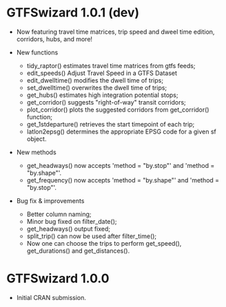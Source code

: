 # GTFSwizard 1.0.1 (dev)

* Now featuring travel time matrices, trip speed and dweel time edition, corridors, hubs, and more!

* New functions
  - tidy_raptor() estimates travel time matrices from gtfs feeds;
  - edit_speeds() Adjust Travel Speed in a GTFS Dataset
  - edit_dwelltime() modifies the dwell time of trips;
  - set_dwelltime() overwrites the dwell time of trips;
  - get_hubs() estimates high integration potential stops;
  - get_corridor() suggests "right-of-way" transit corridors;
  - plot_corridor() plots the suggested corridors from get_corridor() function;
  - get_1stdeparture() retrieves the start timepoint of each trip;
  - latlon2epsg() determines the appropriate EPSG code for a given sf object.
 
* New methods
  - get_headways() now accepts 'method = "by.stop"' and 'method = "by.shape"'.
  - get_frequency() now accepts 'method = "by.shape"' and 'method = "by.stop"'.
  
* Bug fix & improvements
  - Better column naming;
  - Minor bug fixed on filter_date();
  - get_headways() output fixed;
  - split_trip() can now be used after filter_time();
  - Now one can choose the trips to perform get_speed(), get_durations() and get_distances().

# GTFSwizard 1.0.0

* Initial CRAN submission.
